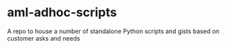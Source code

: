 # aml-adhoc-scripts
A repo to house a number of standalone Python scripts and gists based on customer asks and needs
